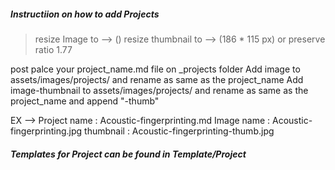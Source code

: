 ##### Instructiion on how to add Projects

> resize Image to     --> ()
> resize thumbnail to --> (186 * 115 px) or preserve ratio 1.77

post palce your project_name.md file on _projects folder 
Add image to assets/images/projects/  and rename as same as the project_name 
Add image-thumbnail to assets/images/projects/ and rename as same as the project_name and append "-thumb"

EX -->  Project name : Acoustic-fingerprinting.md
        Image name   : Acoustic-fingerprinting.jpg
        thumbnail    : Acoustic-fingerprinting-thumb.jpg

##### Templates for Project can be found in **_Template/Project_**